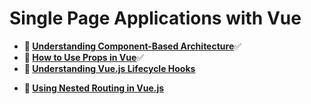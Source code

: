 # Single Page Applications with Vue

* **📖 [Understanding Component-Based Architecture](https://codeworksacademy.com/fs-student-guide/resources/wk6/01-Component-Based-Architecture)**✅
* **📖 [How to Use Props in Vue](https://codeworksacademy.com/fs-student-guide/resources/wk6/02-Props)**✅
* **📖 [Understanding Vue.js Lifecycle Hooks](https://codeworksacademy.com/fs-student-guide/resources/wk6/03-Vue-Lifecycle-Hooks)**
<!-- TODO swap for basic routing tutorial -->
* **📖 [Using Nested Routing in Vue.js](https://codeworksacademy.com/fs-student-guide/resources/wk6/04-Child-Routes)**

